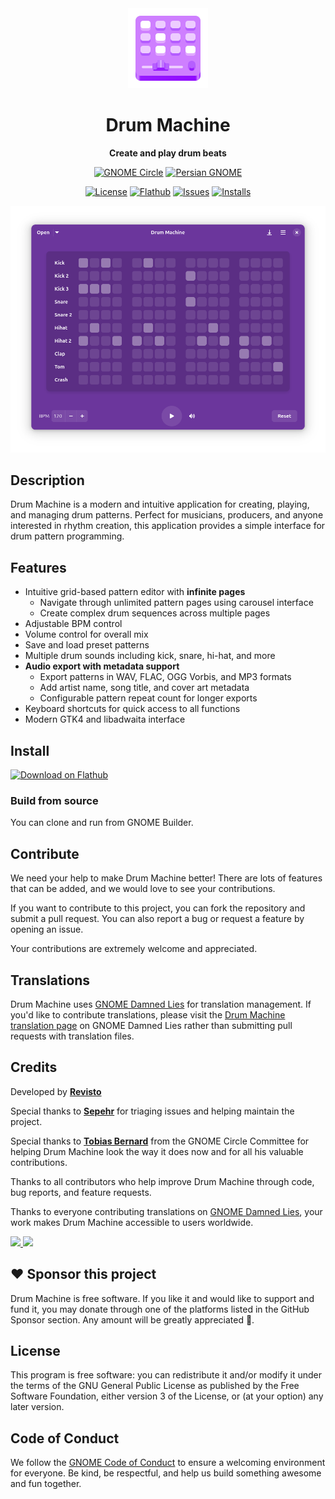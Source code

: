 [license-url]: https://github.com/revisto/drum-machine/blob/master/COPYING
[license-image]: https://img.shields.io/github/license/revisto/drum-machine.svg?style=for-the-badge
[flathub-url]: https://flathub.org/apps/io.github.revisto.drum-machine
[flathub-image]: https://img.shields.io/flathub/v/io.github.revisto.drum-machine?logo=flathub&style=for-the-badge
[installs-image]: https://img.shields.io/flathub/downloads/io.github.revisto.drum-machine?style=for-the-badge
[issues-url]: https://github.com/revisto/drum-machine/issues
[issues-image]: https://img.shields.io/github/issues/revisto/drum-machine?style=for-the-badge
[persian-gnome-badge]: https://gnome-fa.github.io/assets/badges/persian-gnome.svg
[persian-gnome-url]: https://gnome_fa.t.me/

[circle-url]: https://apps.gnome.org/DrumMachine/
[circle-image]: https://circle.gnome.org/assets/button/badge.svg

<div align="center">
  <img src="data/icons/hicolor/scalable/apps/io.github.revisto.drum-machine.svg" width="128" height="128">

  # Drum Machine

  **Create and play drum beats**

  [![GNOME Circle][circle-image]][circle-url] [![Persian GNOME][persian-gnome-badge]][persian-gnome-url]

  [![License][license-image]][license-url]
  [![Flathub][flathub-image]][flathub-url]
  [![Issues][issues-image]][issues-url]
  [![Installs][installs-image]][flathub-url]


  <img src="data/screenshots/drum-machine-dark.png">
</div>

## Description
Drum Machine is a modern and intuitive application for creating, playing, and managing drum patterns. Perfect for musicians, producers, and anyone interested in rhythm creation, this application provides a simple interface for drum pattern programming.

## Features
- Intuitive grid-based pattern editor with **infinite pages**
  - Navigate through unlimited pattern pages using carousel interface
  - Create complex drum sequences across multiple pages
- Adjustable BPM control
- Volume control for overall mix
- Save and load preset patterns 
- Multiple drum sounds including kick, snare, hi-hat, and more
- **Audio export with metadata support**
  - Export patterns in WAV, FLAC, OGG Vorbis, and MP3 formats
  - Add artist name, song title, and cover art metadata
  - Configurable pattern repeat count for longer exports
- Keyboard shortcuts for quick access to all functions
- Modern GTK4 and libadwaita interface

## Install

<a href="https://flathub.org/apps/details/io.github.revisto.drum-machine">
<img width="200" alt="Download on Flathub" src="https://flathub.org/api/badge?svg&locale=en"/>
</a>

### Build from source

You can clone and run from GNOME Builder.

## Contribute
We need your help to make Drum Machine better!
There are lots of features that can be added, and we would love to see your contributions.

If you want to contribute to this project, you can fork the repository and submit a pull request. You can also report a bug or request a feature by opening an issue.

Your contributions are extremely welcome and appreciated.

## Translations
Drum Machine uses [GNOME Damned Lies](https://l10n.gnome.org/) for translation management. If you'd like to contribute translations, please visit the [Drum Machine translation page](https://l10n.gnome.org/module/drum-machine/) on GNOME Damned Lies rather than submitting pull requests with translation files.

## Credits
Developed by **[Revisto](https://github.com/revisto)**

Special thanks to **[Sepehr](https://github.com/sepehr-rs)** for triaging issues and helping maintain the project.

Special thanks to **[Tobias Bernard](https://tobiasbernard.com)** from the GNOME Circle Committee for helping Drum Machine look the way it does now and for all his valuable contributions.

Thanks to all contributors who help improve Drum Machine through code, bug reports, and feature requests.

Thanks to everyone contributing translations on [GNOME Damned Lies](https://l10n.gnome.org/module/drum-machine/), your work makes Drum Machine accessible to users worldwide.

<p>
  <a href="https://mastodon.social/@revisto" title="Mastodon">
    <img src="https://img.shields.io/badge/Revisto-6364FF?style=for-the-badge&logo=mastodon&logoColor=white" />
  </a>
  <a href="https://linkedin.com/in/revisto" title="LinkedIn">
    <img src="https://img.shields.io/badge/Revisto-0077B5?style=for-the-badge&logo=linkedin&logoColor=white" />
  </a>
</p>

## ❤️ Sponsor this project
Drum Machine is free software. If you like it and would like to support and fund it, you may donate through one of the platforms listed in the GitHub Sponsor section. Any amount will be greatly appreciated 🤩.

## License
This program is free software: you can redistribute it and/or modify it under the terms of the GNU General Public License as published by the Free Software Foundation, either version 3 of the License, or (at your option) any later version.

## Code of Conduct
We follow the [GNOME Code of Conduct](https://wiki.gnome.org/Foundation/CodeOfConduct) to ensure a welcoming environment for everyone. Be kind, be respectful, and help us build something awesome and fun together. 
